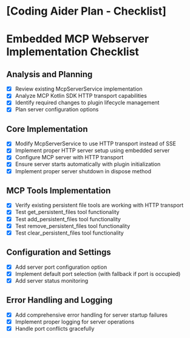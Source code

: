 # [Coding Aider Plan - Checklist]

# Embedded MCP Webserver Implementation Checklist

## Analysis and Planning
- [x] Review existing McpServerService implementation
- [x] Analyze MCP Kotlin SDK HTTP transport capabilities
- [x] Identify required changes to plugin lifecycle management
- [x] Plan server configuration options

## Core Implementation
- [x] Modify McpServerService to use HTTP transport instead of SSE
- [x] Implement proper HTTP server setup using embedded server
- [x] Configure MCP server with HTTP transport
- [x] Ensure server starts automatically with plugin initialization
- [x] Implement proper server shutdown in dispose method

## MCP Tools Implementation
- [x] Verify existing persistent file tools are working with HTTP transport
- [x] Test get_persistent_files tool functionality
- [x] Test add_persistent_files tool functionality
- [x] Test remove_persistent_files tool functionality
- [x] Test clear_persistent_files tool functionality

## Configuration and Settings
- [x] Add server port configuration option
- [x] Implement default port selection (with fallback if port is occupied)
- [x] Add server status monitoring

## Error Handling and Logging
- [x] Add comprehensive error handling for server startup failures
- [x] Implement proper logging for server operations
- [x] Handle port conflicts gracefully